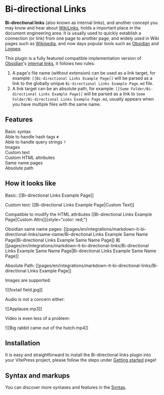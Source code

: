 <script setup>
import packageJSON from '~/packages/markdown-it-bi-directional-links/package.json'
</script>

# Bi-directional Links <Badge type="tip" :text="`v${packageJSON.version}`" />

**Bi-directional links** (also known as internal links), and another concept you may know and hear about [WikiLinks](https://en.wikipedia.org/wiki/Help:Link), holds a important place in the document engineering area. It is usually used to quickly establish a connection (or link) from one page to another page, and widely used in Wiki pages such as [Wikipedia](https://wikipedia.org), and now days popular tools such as [Obsidian](https://obsidian.md/) and [Logseq](https://logseq.com/).

This plugin is a fully featured compatible implementation version of [Obsidian](https://obsidian.md)'s [internal links](https://help.obsidian.md/Linking+notes+and+files/Internal+links), it follows two rules:

1. A page's file name (without extension) can be used as a link target, for example: `[[Bi-directional Links Example Page]]` will be parsed as a link to the globally unique `Bi-directional Links Example Page.md` file.
2. A link target can be an absolute path, for example: `[[Some Folder/Bi-directional Links Example Page]]` will be parsed as a link to `Some Folder/Bi-directional Links Example Page.md`, usually appears when you have multiple files with the same name.

## Features

<div grid="~ cols-[auto_1fr] gap-1" items-start my-1>
  <div h=[1rem]><div i-icon-park-outline:check-one text="green-600" /></div>
  <span>Basic syntax</span>
  <div h=[1rem]><div i-icon-park-outline:check-one text="green-600" /></div>
  <span>Able to handle hash tags <code>#</code></span>
  <div h=[1rem]><div i-icon-park-outline:check-one text="green-600" /></div>
  <span>Able to handle query strings <code>?</code></span>
  <div h=[1rem]><div i-icon-park-outline:check-one text="green-600" /></div>
  <span>Images</span>
  <div h=[1rem]><div i-icon-park-outline:check-one text="green-600" /></div>
  <span>Custom text</span>
  <div h=[1rem]><div i-icon-park-outline:check-one text="green-600" /></div>
  <span>Custom HTML attributes</span>
  <div h=[1rem]><div i-icon-park-outline:check-one text="green-600" /></div>
  <span>Same name pages</span>
  <div h=[1rem]><div i-icon-park-outline:check-one text="green-600" /></div>
  <span>Absolute path</span>
</div>

## How it looks like

Basic: [[Bi-directional Links Example Page]]

Custom text: [[Bi-directional Links Example Page|Custom Text]]

Compatible to modify the HTML attributes [[Bi-directional Links Example Page|Custom Attrs]]{style="color: red;"}

Obsidian same name pages: [[pages/en/integrations/markdown-it-bi-directional-links/same-name/Bi-directional Links Example Same Name Page|Bi-directional Links Example Same Name Page]] 和 [[pages/en/integrations/markdown-it-bi-directional-links/Bi-directional Links Example Same Name Page|Bi-directional Links Example Same Name Page]]

Absolute Path: [[pages/en/integrations/markdown-it-bi-directional-links/Bi-directional Links Example Page]]

Images are supported:

![[foxtail field.jpg]]

Audio is not a concern either:

![[Applause.mp3]]

Video is even less of a problem:

![[Big rabbit came out of the hutch.mp4]]

## Installation

It is easy and straightforward to install the Bi-directional links plugin into your VitePress project, please follow the steps under [Getting started](./getting-started) page!

## Syntax and markups

You can discover more syntaxes and features in the [Syntax](./syntax).

